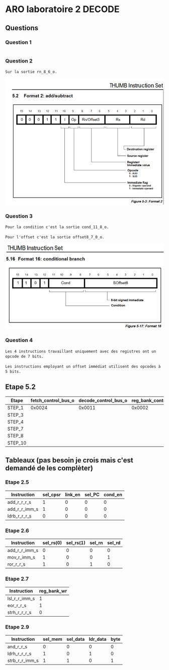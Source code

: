 # ARO laboratoire 2 DECODE

## Questions

### Question 1
```

```

### Question 2
```
Sur la sortie rn_8_6_o.
```
![InstructionAdd/Sub](Q2.png)

### Question 3
```
Pour la condition c'est la sortie cond_11_8_o.

Pour l'offset c'est la sortie offset8_7_0_o.
```
![InstructionCondBranch](Q3.png)

### Question 4
```
Les 4 instructions travaillant uniquement avec des registres ont un opcode de 7 bits.

Les instructions employant un offset immédiat utilisent des opcodes à 5 bits.
```

## Etape 5.2
|Etape  |fetch_control_bus_o|decode_control_bus_o|reg_bank_control_bus_o|execute_control_bus_o|mem_control_bus_o|opcode_supported_unit|
|-------|-------------------|--------------------|----------------------|---------------------|-----------------|---------------------|
|STEP_1 |0x0024             |0x0011              |0x0002                |0x04d0               |0x0000           |sub_r_imm_o          |
|STEP_3 |       |      |     |      |     |      |
|STEP_4 |       |      |     |      |     |      |
|STEP_7 |       |      |     |      |     |      |
|STEP_8 |       |      |     |      |     |      |
|STEP_10|       |      |     |      |     |      |

## Tableaux (pas besoin je crois mais c'est demandé de les complèter)

### Etape 2.5
|Instruction  |sel_cpsr|link_en|sel_PC|cond_en|
|-------------|--------|-------|------|-------|
|add_r_r_r_s  |1       |0      |0     |0      |
|add_r_r_imm_s|1       |0      |0     |0      |
|ldrb_r_r_r_s |0       |0      |0     |0      |

### Etape 2.6
|Instruction  |sel_rs(0)|sel_rs(1)|sel_rn|sel_rd|
|-------------|---------|---------|------|------|
|add_r_r_imm_s|0        |0        |0     |0     |
|mov_r_imm_s  |1        |0        |0     |1     |
|ror_r_r_s    |1        |0        |1     |0     |

### Etape 2.7
|Instruction  |reg_bank_wr|
|-------------|-----------|
|lsl_r_r_imm_s|1          |
|eor_r_r_s    |1          |
|strh_r_r_r_s |0          

### Etape 2.9
|Instruction   |sel_mem|sel_data|ldr_data|byte|
|--------------|-------|--------|--------|----|
|and_r_r_s     |0      |0       |0       |0   |
|ldrh_r_r_r_s  |1      |0       |1       |0   |
|strb_r_r_imm_s|1      |1       |0       |1   |
